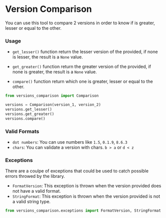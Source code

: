 # Version Comparison

You can use this tool to compare 2 versions in order to know if is greater, lesser or equal to the other.

### Usage

- `get_lesser()` function return the lesser version of the provided, if none is lesser, the result is a `None` value.

- `get_greater()` function return the greater version of the provided, if none is greater, the result is a `None` value.

- `compare()` function return which one is greater, lesser or equal to the other.

```python
from versions_comparison import Comparison

versions = Comparison(version_1, version_2)
versions.get_lesser()
versions.get_greater()
versions.compare() 
```

### Valid Formats

- `dot numbers`: You can use numbers like `1.5`, `0.1.9`, `8.6.3`
- `chars`: You can validate a version with chars. `b > a` or `d < z`

### Exceptions

There are a coulpe of exceptions that could be used to catch possible errors throwed by the library.

- `FormatVersion`: This exception is thrown when the version provided does not have a valid format.
- `StringFormat`: This exception is thrown when the version provided is not a valid string type.

```python
from versions_comparison.exceptions import FormatVersion, StringFormat
```